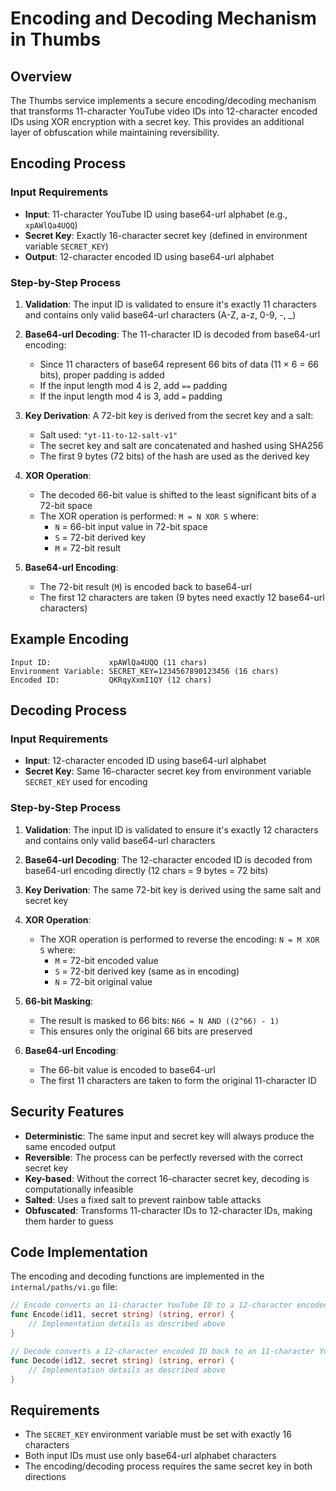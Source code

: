 # Encoding and Decoding Mechanism in Thumbs

## Overview

The Thumbs service implements a secure encoding/decoding mechanism that transforms 11-character YouTube video IDs into 12-character encoded IDs using XOR encryption with a secret key. This provides an additional layer of obfuscation while maintaining reversibility.

## Encoding Process

### Input Requirements
- **Input**: 11-character YouTube ID using base64-url alphabet (e.g., `xpAWlQa4UQQ`)
- **Secret Key**: Exactly 16-character secret key (defined in environment variable `SECRET_KEY`)
- **Output**: 12-character encoded ID using base64-url alphabet

### Step-by-Step Process

1. **Validation**: The input ID is validated to ensure it's exactly 11 characters and contains only valid base64-url characters (A-Z, a-z, 0-9, -, _)

2. **Base64-url Decoding**: The 11-character ID is decoded from base64-url encoding:
   - Since 11 characters of base64 represent 66 bits of data (11 × 6 = 66 bits), proper padding is added
   - If the input length mod 4 is 2, add `==` padding
   - If the input length mod 4 is 3, add `=` padding

3. **Key Derivation**: A 72-bit key is derived from the secret key and a salt:
   - Salt used: `"yt-11-to-12-salt-v1"`
   - The secret key and salt are concatenated and hashed using SHA256
   - The first 9 bytes (72 bits) of the hash are used as the derived key

4. **XOR Operation**: 
   - The decoded 66-bit value is shifted to the least significant bits of a 72-bit space
   - The XOR operation is performed: `M = N XOR S` where:
     - `N` = 66-bit input value in 72-bit space
     - `S` = 72-bit derived key
     - `M` = 72-bit result

5. **Base64-url Encoding**: 
   - The 72-bit result (`M`) is encoded back to base64-url
   - The first 12 characters are taken (9 bytes need exactly 12 base64-url characters)

## Example Encoding

```
Input ID:             xpAWlQa4UQQ (11 chars)
Environment Variable: SECRET_KEY=1234567890123456 (16 chars)
Encoded ID:           QKRqyXxmI1QY (12 chars)
```

## Decoding Process

### Input Requirements
- **Input**: 12-character encoded ID using base64-url alphabet
- **Secret Key**: Same 16-character secret key from environment variable `SECRET_KEY` used for encoding

### Step-by-Step Process

1. **Validation**: The input ID is validated to ensure it's exactly 12 characters and contains only valid base64-url characters

2. **Base64-url Decoding**: The 12-character encoded ID is decoded from base64-url encoding directly (12 chars = 9 bytes = 72 bits)

3. **Key Derivation**: The same 72-bit key is derived using the same salt and secret key

4. **XOR Operation**:
   - The XOR operation is performed to reverse the encoding: `N = M XOR S` where:
     - `M` = 72-bit encoded value
     - `S` = 72-bit derived key (same as in encoding)
     - `N` = 72-bit original value

5. **66-bit Masking**:
   - The result is masked to 66 bits: `N66 = N AND ((2^66) - 1)`
   - This ensures only the original 66 bits are preserved

6. **Base64-url Encoding**:
   - The 66-bit value is encoded to base64-url
   - The first 11 characters are taken to form the original 11-character ID

## Security Features

- **Deterministic**: The same input and secret key will always produce the same encoded output
- **Reversible**: The process can be perfectly reversed with the correct secret key
- **Key-based**: Without the correct 16-character secret key, decoding is computationally infeasible
- **Salted**: Uses a fixed salt to prevent rainbow table attacks
- **Obfuscated**: Transforms 11-character IDs to 12-character IDs, making them harder to guess

## Code Implementation

The encoding and decoding functions are implemented in the `internal/paths/vi.go` file:

```go
// Encode converts an 11-character YouTube ID to a 12-character encoded ID
func Encode(id11, secret string) (string, error) {
    // Implementation details as described above
}

// Decode converts a 12-character encoded ID back to an 11-character YouTube ID
func Decode(id12, secret string) (string, error) {
    // Implementation details as described above
}
```

## Requirements

- The `SECRET_KEY` environment variable must be set with exactly 16 characters
- Both input IDs must use only base64-url alphabet characters
- The encoding/decoding process requires the same secret key in both directions